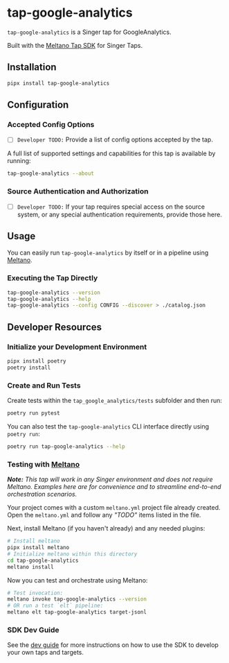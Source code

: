 # tap-google-analytics

`tap-google-analytics` is a Singer tap for GoogleAnalytics.

Built with the [Meltano Tap SDK](https://sdk.meltano.com) for Singer Taps.

## Installation

```bash
pipx install tap-google-analytics
```

## Configuration

### Accepted Config Options

- [ ] `Developer TODO:` Provide a list of config options accepted by the tap.

A full list of supported settings and capabilities for this
tap is available by running:

```bash
tap-google-analytics --about
```

### Source Authentication and Authorization

- [ ] `Developer TODO:` If your tap requires special access on the source system, or any special authentication requirements, provide those here.

## Usage

You can easily run `tap-google-analytics` by itself or in a pipeline using [Meltano](https://meltano.com/).

### Executing the Tap Directly

```bash
tap-google-analytics --version
tap-google-analytics --help
tap-google-analytics --config CONFIG --discover > ./catalog.json
```

## Developer Resources

### Initialize your Development Environment

```bash
pipx install poetry
poetry install
```

### Create and Run Tests

Create tests within the `tap_google_analytics/tests` subfolder and
  then run:

```bash
poetry run pytest
```

You can also test the `tap-google-analytics` CLI interface directly using `poetry run`:

```bash
poetry run tap-google-analytics --help
```

### Testing with [Meltano](https://www.meltano.com)

_**Note:** This tap will work in any Singer environment and does not require Meltano.
Examples here are for convenience and to streamline end-to-end orchestration scenarios._

Your project comes with a custom `meltano.yml` project file already created. Open the `meltano.yml` and follow any _"TODO"_ items listed in
the file.

Next, install Meltano (if you haven't already) and any needed plugins:

```bash
# Install meltano
pipx install meltano
# Initialize meltano within this directory
cd tap-google-analytics
meltano install
```

Now you can test and orchestrate using Meltano:

```bash
# Test invocation:
meltano invoke tap-google-analytics --version
# OR run a test `elt` pipeline:
meltano elt tap-google-analytics target-jsonl
```

### SDK Dev Guide

See the [dev guide](https://sdk.meltano.com/en/latest/dev_guide.html) for more instructions on how to use the SDK to 
develop your own taps and targets.
